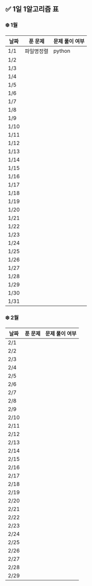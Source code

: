 ## ✅ 1일 1알고리즘 표

### ❄️ 1월

| 날짜 | 푼 문제    | 문제 풀이 여부 |
| ---- | ---------- | -------------- |
| 1/1  | 파일명정렬 | python         |
| 1/2  |            |                |
| 1/3  |            |                |
| 1/4  |            |                |
| 1/5  |            |                |
| 1/6  |            |                |
| 1/7  |            |                |
| 1/8  |            |                |
| 1/9  |            |                |
| 1/10 |            |                |
| 1/11 |            |                |
| 1/12 |            |                |
| 1/13 |            |                |
| 1/14 |            |                |
| 1/15 |            |                |
| 1/16 |            |                |
| 1/17 |            |                |
| 1/18 |            |                |
| 1/19 |            |                |
| 1/20 |            |                |
| 1/21 |            |                |
| 1/22 |            |                |
| 1/23 |            |                |
| 1/24 |            |                |
| 1/25 |            |                |
| 1/26 |            |                |
| 1/27 |            |                |
| 1/28 |            |                |
| 1/29 |            |                |
| 1/30 |            |                |
| 1/31 |            |                |

### ❄️ 2월

| 날짜 | 푼 문제 | 문제 풀이 여부 |
| ---- | ------- | -------------- |
| 2/1  |         |                |
| 2/2  |         |                |
| 2/3  |         |                |
| 2/4  |         |                |
| 2/5  |         |                |
| 2/6  |         |                |
| 2/7  |         |                |
| 2/8  |         |                |
| 2/9  |         |                |
| 2/10 |         |                |
| 2/11 |         |                |
| 2/12 |         |                |
| 2/13 |         |                |
| 2/14 |         |                |
| 2/15 |         |                |
| 2/16 |         |                |
| 2/17 |         |                |
| 2/18 |         |                |
| 2/19 |         |                |
| 2/20 |         |                |
| 2/21 |         |                |
| 2/22 |         |                |
| 2/23 |         |                |
| 2/24 |         |                |
| 2/25 |         |                |
| 2/26 |         |                |
| 2/27 |         |                |
| 2/28 |         |                |
| 2/29 |         |                |
